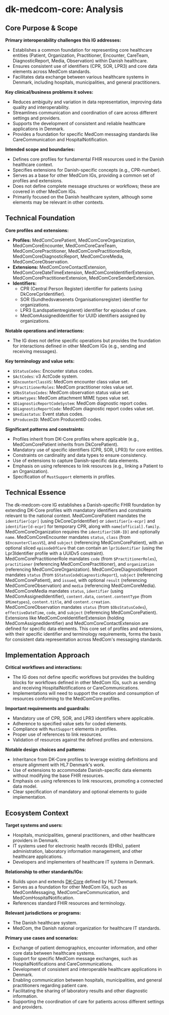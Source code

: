 # dk-medcom-core: Analysis

## Core Purpose & Scope

**Primary interoperability challenges this IG addresses:**

-   Establishes a common foundation for representing core healthcare entities (Patient, Organization, Practitioner, Encounter, CareTeam, DiagnosticReport, Media, Observation) within Danish healthcare.
-   Ensures consistent use of identifiers (CPR, SOR, LPR3) and core data elements across MedCom standards.
-   Facilitates data exchange between various healthcare systems in Denmark, including hospitals, municipalities, and general practitioners.

**Key clinical/business problems it solves:**

-   Reduces ambiguity and variation in data representation, improving data quality and interoperability.
-   Streamlines communication and coordination of care across different settings and providers.
-   Supports the development of consistent and reliable healthcare applications in Denmark.
-   Provides a foundation for specific MedCom messaging standards like CareCommunication and HospitalNotification.

**Intended scope and boundaries:**

-   Defines core profiles for fundamental FHIR resources used in the Danish healthcare context.
-   Specifies extensions for Danish-specific concepts (e.g., CPR-number).
-   Serves as a base for other MedCom IGs, providing a common set of profiles and extensions.
-   Does not define complete message structures or workflows; these are covered in other MedCom IGs.
-   Primarily focused on the Danish healthcare system, although some elements may be relevant in other contexts.

## Technical Foundation

**Core profiles and extensions:**

-   **Profiles:** MedComCorePatient, MedComCoreOrganization, MedComCoreEncounter, MedComCoreCareTeam, MedComCorePractitioner, MedComCorePractitionerRole, MedComCoreDiagnosticReport, MedComCoreMedia, MedComCoreObservation.
-   **Extensions:** MedComCoreContactExtension, MedComCoreDateTimeExtension, MedComCoreIdentifierExtension, MedComCorePractitionerExtension, MedComCoreSenderExtension.
-   **Identifiers:**
    -   CPR (Central Person Register) identifier for patients (using DkCoreCprIdentifier).
    -   SOR (Sundhedsvæsenets Organisationsregister) identifier for organizations.
    -   LPR3 (Landspatientregisteret) identifier for episodes of care.
    -   MedComAssignedIdentifier for UUID identifiers assigned by organizations.

**Notable operations and interactions:**

-   The IG does not define specific operations but provides the foundation for interactions defined in other MedCom IGs (e.g., sending and receiving messages).

**Key terminology and value sets:**

-   `$StatusCodes`: Encounter status codes.
-   `$ActCodes`: v3 ActCode system.
-   `$EncounterClassVS`: MedCom encounter class value set.
-   `$PractitionerRoles`: MedCom practitioner roles value set.
-   `$ObsStatusCodes`: MedCom observation status value set.
-   `$Mimetypes`: MedCom attachment MIME types value set.
-   `$DiagnosticReportCodeSystem`: MedCom diagnostic report codes.
-   `$DiagnosticReportCode`: MedCom diagnostic report codes value set.
-   `$mediastatus`: Event status codes.
-   `$ProducenID`: MedCom ProducentID codes.

**Significant patterns and constraints:**

-   Profiles inherit from DK-Core profiles where applicable (e.g., MedComCorePatient inherits from DkCorePatient).
-   Mandatory use of specific identifiers (CPR, SOR, LPR3) for core entities.
-   Constraints on cardinality and data types to ensure consistency.
-   Use of extensions to capture Danish-specific data elements.
-   Emphasis on using references to link resources (e.g., linking a Patient to an Organization).
-   Specification of `MustSupport` elements in profiles.

## Technical Essence

The dk-medcom-core IG establishes a Danish-specific FHIR foundation by extending DK-Core profiles with mandatory identifiers and constraints relevant to the national context. MedComCorePatient mandates the `identifier[cpr]` (using DkCoreCprIdentifier) or `identifier[x-ecpr]` and `identifier[d-ecpr]` for temporary CPR, along with `name[official].family`. MedComCoreOrganization requires the `identifier[SOR-ID]` and optionally `name`. MedComCoreEncounter mandates `status`, `class` (from `$EncounterClassVS`), and `subject` (referencing MedComCorePatient), with an optional sliced `episodeOfCare` that can contain an `lpr3identifier` (using the Lpr3Identifier profile with a UUIDv5 constraint). MedComCorePractitionerRole mandates `code` (from `$PractitionerRoles`), `practitioner` (referencing MedComCorePractitioner), and `organization` (referencing MedComCoreOrganization). MedComCoreDiagnosticReport mandates `status` (from `$StatusCodeDiagnosticReport`), `subject` (referencing MedComCorePatient), and `issued`, with optional `result` (referencing MedComCoreObservation) and `media` (referencing MedComCoreMedia). MedComCoreMedia mandates `status`, `identifier` (using MedComAssignedIdentifier), `content.data`, `content.contentType` (from `$Mimetypes`), `content.title`, and `content.creation`. MedComCoreObservation mandates `status` (from `$ObsStatusCodes`), `effectiveDateTime`, `code`, and `subject` (referencing MedComCorePatient). Extensions like MedComCoreIdentifierExtension (holding MedComAssignedIdentifier) and MedComCoreContactExtension are defined for specific data elements. This core set of profiles and extensions, with their specific identifier and terminology requirements, forms the basis for consistent data representation across MedCom's messaging standards.

## Implementation Approach

**Critical workflows and interactions:**

-   The IG does not define specific workflows but provides the building blocks for workflows defined in other MedCom IGs, such as sending and receiving HospitalNotifications or CareCommunications.
-   Implementations will need to support the creation and consumption of resources conforming to the MedComCore profiles.

**Important requirements and guardrails:**

-   Mandatory use of CPR, SOR, and LPR3 identifiers where applicable.
-   Adherence to specified value sets for coded elements.
-   Compliance with `MustSupport` elements in profiles.
-   Proper use of references to link resources.
-   Validation of resources against the defined profiles and extensions.

**Notable design choices and patterns:**

-   Inheritance from DK-Core profiles to leverage existing definitions and ensure alignment with HL7 Denmark's work.
-   Use of extensions to accommodate Danish-specific data elements without modifying the base FHIR resources.
-   Emphasis on using references to link resources, promoting a connected data model.
-   Clear specification of mandatory and optional elements to guide implementation.

## Ecosystem Context

**Target systems and users:**

-   Hospitals, municipalities, general practitioners, and other healthcare providers in Denmark.
-   IT systems used for electronic health records (EHRs), patient administration, laboratory information management, and other healthcare applications.
-   Developers and implementers of healthcare IT systems in Denmark.

**Relationship to other standards/IGs:**

-   Builds upon and extends [DK-Core](https://hl7.dk/fhir/core/) defined by HL7 Denmark.
-   Serves as a foundation for other MedCom IGs, such as MedComMessaging, MedComCareCommunication, and MedComHospitalNotification.
-   References standard FHIR resources and terminology.

**Relevant jurisdictions or programs:**

-   The Danish healthcare system.
-   MedCom, the Danish national organization for healthcare IT standards.

**Primary use cases and scenarios:**

-   Exchange of patient demographics, encounter information, and other core data between healthcare systems.
-   Support for specific MedCom message exchanges, such as HospitalNotifications and CareCommunications.
-   Development of consistent and interoperable healthcare applications in Denmark.
-   Enabling communication between hospitals, municipalities, and general practitioners regarding patient care.
-   Facilitating the sharing of laboratory results and other diagnostic information.
-   Supporting the coordination of care for patients across different settings and providers.
